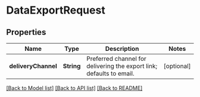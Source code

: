 # DataExportRequest

## Properties
Name | Type | Description | Notes
------------ | ------------- | ------------- | -------------
**deliveryChannel** | **String** | Preferred channel for delivering the export link; defaults to email. | [optional] 

[[Back to Model list]](../README.md#documentation-for-models) [[Back to API list]](../README.md#documentation-for-api-endpoints) [[Back to README]](../README.md)


